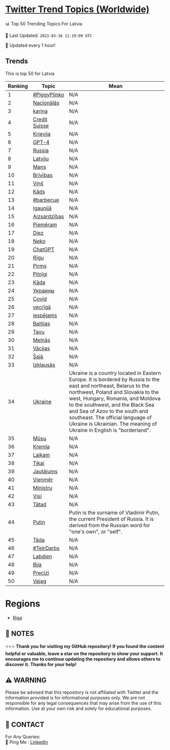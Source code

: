 [Twitter Trend Topics (Worldwide)](https://github.com/ErcinDedeoglu/Twitter-Trend-Topics)
==========


📊 Top 50 Trending Topics For Latvia

📆 Last Updated: `2023-03-16 11:19:09 UTC`

🔧 Updated every 1 hour!


## Trends

This is top 50 for Latvia

| Ranking | Topic | Mean |
| ------- | ------------ | ------------ |
| 1 | [#PiggyPlinko](http://twitter.com/search?q=%23PiggyPlinko) | N/A |
| 2 | [Nacionālās](http://twitter.com/search?q=Nacion%c4%81l%c4%81s) | N/A |
| 3 | [kariņa](http://twitter.com/search?q=kari%c5%86a) | N/A |
| 4 | [Credit Suisse](http://twitter.com/search?q=Credit+Suisse) | N/A |
| 5 | [Krievija](http://twitter.com/search?q=Krievija) | N/A |
| 6 | [GPT-4](http://twitter.com/search?q=GPT-4) | N/A |
| 7 | [Russia](http://twitter.com/search?q=Russia) | N/A |
| 8 | [Latviju](http://twitter.com/search?q=Latviju) | N/A |
| 9 | [Mans](http://twitter.com/search?q=Mans) | N/A |
| 10 | [Brīvības](http://twitter.com/search?q=Br%c4%abv%c4%abbas) | N/A |
| 11 | [Viņš](http://twitter.com/search?q=Vi%c5%86%c5%a1) | N/A |
| 12 | [Kāds](http://twitter.com/search?q=K%c4%81ds) | N/A |
| 13 | [#barbecue](http://twitter.com/search?q=%23barbecue) | N/A |
| 14 | [Igaunijā](http://twitter.com/search?q=Igaunij%c4%81) | N/A |
| 15 | [Aizsardzības](http://twitter.com/search?q=Aizsardz%c4%abbas) | N/A |
| 16 | [Piemēram](http://twitter.com/search?q=Piem%c4%93ram) | N/A |
| 17 | [Diez](http://twitter.com/search?q=Diez) | N/A |
| 18 | [Neko](http://twitter.com/search?q=Neko) | N/A |
| 19 | [ChatGPT](http://twitter.com/search?q=ChatGPT) | N/A |
| 20 | [Rīgu](http://twitter.com/search?q=R%c4%abgu) | N/A |
| 21 | [Pirms](http://twitter.com/search?q=Pirms) | N/A |
| 22 | [Pilnīgi](http://twitter.com/search?q=Piln%c4%abgi) | N/A |
| 23 | [Kāda](http://twitter.com/search?q=K%c4%81da) | N/A |
| 24 | [Украины](http://twitter.com/search?q=%d0%a3%d0%ba%d1%80%d0%b0%d0%b8%d0%bd%d1%8b) | N/A |
| 25 | [Covid](http://twitter.com/search?q=Covid) | N/A |
| 26 | [vecrīgā](http://twitter.com/search?q=vecr%c4%abg%c4%81) | N/A |
| 27 | [iespējams](http://twitter.com/search?q=iesp%c4%93jams) | N/A |
| 28 | [Baltijas](http://twitter.com/search?q=Baltijas) | N/A |
| 29 | [Tavu](http://twitter.com/search?q=Tavu) | N/A |
| 30 | [Melnās](http://twitter.com/search?q=Meln%c4%81s) | N/A |
| 31 | [Vācijas](http://twitter.com/search?q=V%c4%81cijas) | N/A |
| 32 | [Šajā](http://twitter.com/search?q=%c5%a0aj%c4%81) | N/A |
| 33 | [Izklausās](http://twitter.com/search?q=Izklaus%c4%81s) | N/A |
| 34 | [Ukraine](http://twitter.com/search?q=Ukraine) | Ukraine is a country located in Eastern Europe. It is bordered by Russia to the east and northeast, Belarus to the northwest, Poland and Slovakia to the west, Hungary, Romania, and Moldova to the southwest, and the Black Sea and Sea of Azov to the south and southeast. The official language of Ukraine is Ukrainian. The meaning of Ukraine in English is "borderland". |
| 35 | [Mūsu](http://twitter.com/search?q=M%c5%absu) | N/A |
| 36 | [Kremļa](http://twitter.com/search?q=Krem%c4%bca) | N/A |
| 37 | [Laikam](http://twitter.com/search?q=Laikam) | N/A |
| 38 | [Tikai](http://twitter.com/search?q=Tikai) | N/A |
| 39 | [Jautājums](http://twitter.com/search?q=Jaut%c4%81jums) | N/A |
| 40 | [Vienmēr](http://twitter.com/search?q=Vienm%c4%93r) | N/A |
| 41 | [Ministru](http://twitter.com/search?q=Ministru) | N/A |
| 42 | [Visi](http://twitter.com/search?q=Visi) | N/A |
| 43 | [Tātad](http://twitter.com/search?q=T%c4%81tad) | N/A |
| 44 | [Putin](http://twitter.com/search?q=Putin) | Putin is the surname of Vladimir Putin, the current President of Russia. It is derived from the Russian word for "one's own", or "self". |
| 45 | [Tāda](http://twitter.com/search?q=T%c4%81da) | N/A |
| 46 | [#TeIrDarbs](http://twitter.com/search?q=%23TeIrDarbs) | N/A |
| 47 | [Labdien](http://twitter.com/search?q=Labdien) | N/A |
| 48 | [Bija](http://twitter.com/search?q=Bija) | N/A |
| 49 | [Precīzi](http://twitter.com/search?q=Prec%c4%abzi) | N/A |
| 50 | [Vajag](http://twitter.com/search?q=Vajag) | N/A |



# Regions

* [Riga](</Latvia/Riga.md>)



## 📝 NOTES

⭐⭐⭐ **Thank you for visiting my GitHub repository! If you found the content helpful or valuable, leave a star on the repository to show your support. It encourages me to continue updating the repository and allows others to discover it. Thanks for your help!**


## ⚠️ WARNING

Please be advised that this repository is not affiliated with Twitter and the information provided is for informational purposes only. We are not responsible for any legal consequences that may arise from the use of this information. Use at your own risk and solely for educational purposes.


## 📨 CONTACT

 For Any Queries:  
            🏓 Ping Me : [LinkedIn](https://www.linkedin.com/in/ercindedeoglu/)
